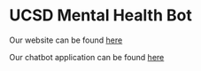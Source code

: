 # UCSD Mental Health Bot
Our website can be found [here](https://junyuelin.github.io/UCSD-MentalHealth-Bot/)

Our chatbot application can be found [here](https://github.com/a8truong/UCSD_MentalHealth_Bot)
